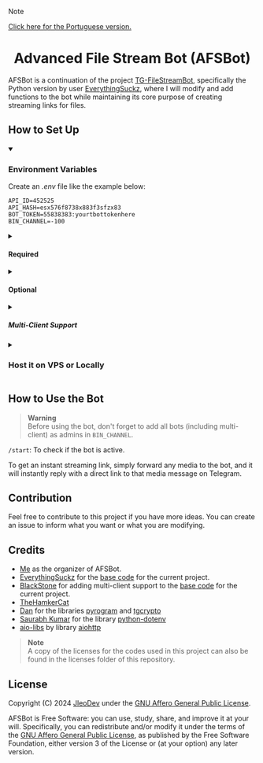 > [!NOTE]  
> [Click here for the Portuguese version.](https://github.com/JleoDev/AFSBot/blob/main/README_PTBR.md)

<h1 align="center">Advanced File Stream Bot (AFSBot)</h1>  
AFSBot is a continuation of the project <a href='https://github.com/EverythingSuckz/TG-FileStreamBot/tree/python'>TG-FileStreamBot</a>, specifically the Python version by user <a href='https://github.com/EverythingSuckz'>EverythingSuckz</a>, where I will modify and add functions to the bot while maintaining its core purpose of creating streaming links for files.

## How to Set Up

<details open="open">  
	<summary><h3>Environment Variables</h3></summary>  

Create an <em>.env</em> file like the example below:

```
API_ID=452525
API_HASH=esx576f8738x883f3sfzx83
BOT_TOKEN=55838383:yourtbottokenhere
BIN_CHANNEL=-100
```

<details>  
	<summary><h4>Required</h4></summary>  

For the bot to work, it requires at least these four variables:

- `API_ID`: This is the Telegram API ID linked to your account. Note: This ID can be obtained by accessing <a href='https://my.telegram.org/auth'>https://my.telegram.org/auth</a>

- `API_HASH`: This is the Telegram API hash linked to your account. Note: This hash can be obtained by accessing <a href='https://my.telegram.org/auth'>https://my.telegram.org/auth</a>

- `BOT_TOKEN`: This is the token for your bot. Note: This token can be obtained by chatting with <a href='https://t.me/BotFather'>@BotFather</a>

- `BIN_CHANNEL`: This is the ID of the channel or group that will be used to store messages with files that the bot receives. Note: This ID can be obtained by forwarding a message from the channel to <a href='https://t.me/MissRose_bot'>@missrose_bot</a> and then replying to the message with the command /id.

> **Warning**  
> Don't forget to add the bot to `BIN_CHANNEL` for proper functioning.

</details>

<details>  
	<summary><h4>Optional</h4></summary>  

- `ALLOWED_USERS`: These are the Telegram user IDs to which the bot should respond.

> **Note**  
> Leave this field empty to allow anyone to use the bot. Note: You can also add multiple users by separating their IDs with a comma (,).

- `HASH_LENGTH`: This is the custom length for generated URL hashes. The hash length must be greater than 5 and less than 64.

- `SLEEP_THRESHOLD`: Sets the wait limit for flood wait exceptions that occur globally on the bot instance. Requests that generate flood wait exceptions below this limit will automatically retry after the required wait time. Exceptions requiring longer wait times will be displayed in the terminal. The default value is 60 seconds. It is recommended to leave this field empty.

- `WORKERS`: Sets the maximum number of concurrent workers to handle received updates. The default value is 3.

- `PORT`: Sets the port your web application will receive requests on. The default is 8080.

- `WEB_SERVER_BIND_ADDRESS`: Sets the server bind address. The default is 0.0.0.0.

- `NO_PORT`: Can be `True` or `False`. If set to `True`, the port will not be displayed.
> **Note**  
> To use this setting, set `PORT` to 80 for HTTP protocol or 443 for HTTPS protocol for the generated links to work.

- `FQDN`: A Fully Qualified Domain Name, if present. The default is `WEB_SERVER_BIND_ADDRESS`.

- `HAS_SSL`: Can be `True` or `False`. If set to `True`, the generated links will be in HTTPS format.

- `KEEP_ALIVE`: If you want the server to ping itself automatically every `PING_INTERVAL` seconds to prevent inactivity. Useful in free PaaS tiers. The default is `False`.

- `PING_INTERVAL`: The time in ms for the server to ping itself each time to prevent inactivity (if on a PaaS). The default is `1200`, or 20 minutes.

- `USE_SESSION_FILE`: Uses session files for clients, rather than storing the Pyrogram SQLite database in memory.

</details>

<details>  
	<summary><h5>Multi-Client Support</h5></summary>  

> **Note**  
> What is the multi-client feature and what does it do? <br>  
> This feature shares Telegram API requests between other bots to avoid flood wait (a type of rate limiting applied by Telegram to prevent server overload) and to enable the server to handle more requests. <br>  

To enable multi-client, generate new bot tokens and add them as environment variables with the following key names.

`MULTI_TOKEN1`: Add your first bot token here.  

`MULTI_TOKEN2`: Add your second bot token here.  

You may also add as many bots as you like. (The maximum limit has not yet been tested)  
`MULTI_TOKEN3`, `MULTI_TOKEN4`, etc.

> **Warning**  
> Don't forget to add all these bots to `BIN_CHANNEL` for proper functioning.

</details>

</details>

<details>  
	<summary><h3>Host it on VPS or Locally</h3></summary>  

```
git clone https://github.com/JleoDev/AFSBot.git
cd AFSBot
python3 -m venv ./venv
. ./venv/bin/activate
pip3 install -r requirements.txt
python3 -m WebStreamer
```

and to stop the whole bot,
 do <kbd>CTRL</kbd>+<kbd>C</kbd>

</details>

## How to Use the Bot  

> **Warning**  
> Before using the bot, don't forget to add all bots (including multi-client) as admins in `BIN_CHANNEL`.

`/start`: To check if the bot is active.

To get an instant streaming link, simply forward any media to the bot, and it will instantly reply with a direct link to that media message on Telegram.

## Contribution  

Feel free to contribute to this project if you have more ideas. You can create an issue to inform what you want or what you are modifying.

## Credits  

- [Me](https://github.com/JleoDev) as the organizer of AFSBot.  
- [EverythingSuckz](https://github.com/EverythingSuckz) for the [base code](https://github.com/EverythingSuckz/TG-FileStreamBot/tree/python) for the current project.  
- [BlackStone](https://github.com/eyMarv) for adding multi-client support to the [base code](https://github.com/EverythingSuckz/TG-FileStreamBot/tree/python) for the current project.  
- [TheHamkerCat](https://github.com/TheHamkerCat)
- [Dan](https://github.com/delivrance) for the libraries [pyrogram](https://github.com/pyrogram/pyrogram) and [tgcrypto](https://github.com/pyrogram/tgcrypto)
- [Saurabh Kumar](https://github.com/theskumar) for the library [python-dotenv](https://github.com/theskumar/python-dotenv)
- [aio-libs](https://github.com/aio-libs) by library [aiohttp](https://github.com/aio-libs/aiohttp)

> **Note**  
> A copy of the licenses for the codes used in this project can also be found in the licenses folder of this repository.

## License  

Copyright (C) 2024 [JleoDev](https://github.com/JleoDev) under the [GNU Affero General Public License](https://www.gnu.org/licenses/agpl-3.0.en.html).

AFSBot is Free Software: you can use, study, share, and improve it at your will. Specifically, you can redistribute and/or modify it under the terms of the [GNU Affero General Public License](https://www.gnu.org/licenses/agpl-3.0.en.html), as published by the Free Software Foundation, either version 3 of the License or (at your option) any later version.